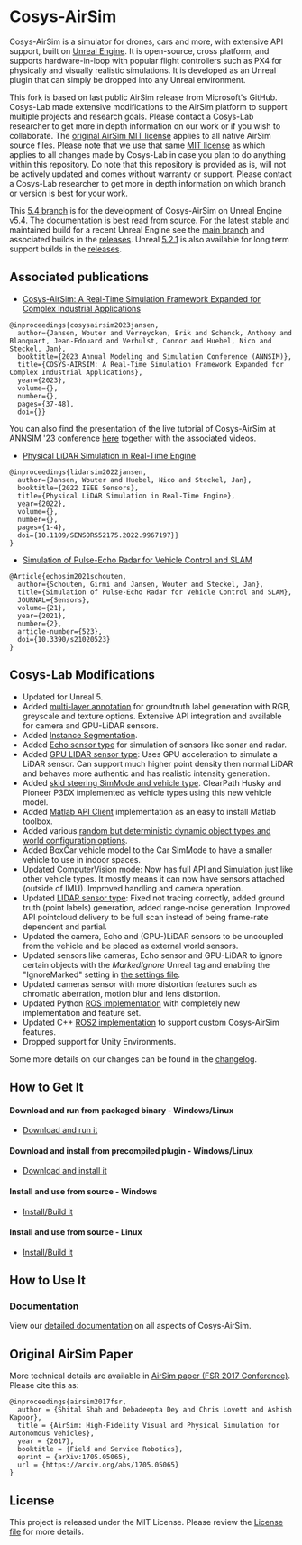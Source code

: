 # Cosys-AirSim

Cosys-AirSim is a simulator for drones, cars and more, with extensive API support, built on [Unreal Engine](https://www.unrealengine.com/). It is open-source, cross platform, and supports hardware-in-loop with popular flight controllers such as PX4 for physically and visually realistic simulations. It is developed as an Unreal plugin that can simply be dropped into any Unreal environment. 

This fork is based on last public AirSim release from Microsoft's GitHub.
Cosys-Lab made extensive modifications to the AirSim platform to support multiple projects and research goals. 
Please contact a Cosys-Lab researcher to get more in depth information on our work or if you wish to collaborate. 
The [original AirSim MIT license](https://github.com/Cosys-Lab/Cosys-AirSim/blob/main/LICENSE) applies to all native AirSim source files. 
Please note that we use that same [MIT license](https://github.com/Cosys-Lab/Cosys-AirSim/blob/main/LICENSE) as which applies to all changes made by Cosys-Lab in case you plan to do anything within this repository.
Do note that this repository is provided as is, will not be actively updated and comes without warranty or support. 
Please contact a Cosys-Lab researcher to get more in depth information on which branch or version is best for your work.

This [5.4 branch](https://github.com/Cosys-Lab/Cosys-AirSim/tree/5.4) is for the development of Cosys-AirSim on Unreal Engine v5.4. The documentation is best read from [source](https://github.com/Cosys-Lab/Cosys-AirSim/tree/5.4/docs).
For the latest stable and maintained build for a recent Unreal Engine see the [main branch](https://github.com/Cosys-Lab/Cosys-AirSim/tree/main) and associated builds in the [releases](https://github.com/Cosys-Lab/Cosys-AirSim/releases).
Unreal [5.2.1](https://github.com/Cosys-Lab/Cosys-AirSim/tree/5.2.1) is also available for long term support builds in the [releases](https://github.com/Cosys-Lab/Cosys-AirSim/releases).


## Associated publications

- [Cosys-AirSim: A Real-Time Simulation Framework Expanded for Complex Industrial Applications](https://arxiv.org/abs/2303.13381)
```
@inproceedings{cosysairsim2023jansen,
  author={Jansen, Wouter and Verreycken, Erik and Schenck, Anthony and Blanquart, Jean-Edouard and Verhulst, Connor and Huebel, Nico and Steckel, Jan},
  booktitle={2023 Annual Modeling and Simulation Conference (ANNSIM)}, 
  title={COSYS-AIRSIM: A Real-Time Simulation Framework Expanded for Complex Industrial Applications}, 
  year={2023},
  volume={},
  number={},
  pages={37-48},
  doi={}}
```

You can also find the presentation of the live tutorial of Cosys-AirSim at ANNSIM '23 conference [here](https://github.com/Cosys-Lab/Cosys-AirSim/tree/main/docs/annsim23_tutorial) together with the associated videos.


- [Physical LiDAR Simulation in Real-Time Engine](https://arxiv.org/abs/2208.10295)
```
@inproceedings{lidarsim2022jansen,
  author={Jansen, Wouter and Huebel, Nico and Steckel, Jan},
  booktitle={2022 IEEE Sensors}, 
  title={Physical LiDAR Simulation in Real-Time Engine}, 
  year={2022},
  volume={},
  number={},
  pages={1-4},
  doi={10.1109/SENSORS52175.2022.9967197}}
}
```
- [Simulation of Pulse-Echo Radar for Vehicle Control and SLAM](https://www.mdpi.com/1424-8220/21/2/523)
```
@Article{echosim2021schouten,
  author={Schouten, Girmi and Jansen, Wouter and Steckel, Jan},
  title={Simulation of Pulse-Echo Radar for Vehicle Control and SLAM},
  JOURNAL={Sensors},
  volume={21},
  year={2021},
  number={2},
  article-number={523},
  doi={10.3390/s21020523}
}
```

## Cosys-Lab Modifications
* Updated for Unreal 5.
* Added [multi-layer annotation](https://cosys-lab.github.io/annotation) for groundtruth label generation with RGB, greyscale and texture options. Extensive API integration and available for camera and GPU-LiDAR sensors.
* Added [Instance Segmentation](https://cosys-lab.github.io/instance_segmentation). 
* Added [Echo sensor type](https://cosys-lab.github.io/echo) for simulation of sensors like sonar and radar.
* Added [GPU LIDAR sensor type](https://cosys-lab.github.io/gpulidar): Uses GPU acceleration to simulate a LiDAR sensor. Can support much higher point density then normal LiDAR and behaves more authentic and has realistic intensity generation.
* Added [skid steering SimMode and vehicle type](https://cosys-lab.github.io/skid_steer_vehicle). ClearPath Husky and Pioneer P3DX implemented as vehicle types using this new vehicle model. 
* Added [Matlab API Client](https://cosys-lab.github.io/matlab) implementation as an easy to install Matlab toolbox.
* Added various [random but deterministic dynamic object types and world configuration options](https://cosys-lab.github.io/dynamic_objects).
* Added BoxCar vehicle model to the Car SimMode to have a smaller vehicle to use in indoor spaces.
* Updated [ComputerVision mode](https://cosys-lab.github.io/image_apis#computer-vision-mode-1): Now has full API and Simulation just like other vehicle types. It mostly means it can now have sensors attached (outside of IMU). Improved handling and camera operation.
* Updated [LIDAR sensor type](https://cosys-lab.github.io/lidar): Fixed not tracing correctly, added ground truth (point labels) generation, added range-noise generation. Improved API pointcloud delivery to be full scan instead of being frame-rate dependent and partial.
* Updated the camera, Echo and (GPU-)LiDAR sensors to be uncoupled from the vehicle and be placed as external world sensors.
* Updated sensors like cameras, Echo sensor and GPU-LiDAR to ignore certain objects with the _MarkedIgnore_ Unreal tag and enabling the "IgnoreMarked" setting in [the settings file](https://cosys-lab.github.io/settings).
* Updated cameras sensor with more distortion features such as chromatic aberration, motion blur and lens distortion. 
* Updated Python [ROS implementation](https://cosys-lab.github.io/ros_python) with completely new implementation and feature set.
* Updated C++ [ROS2 implementation](https://cosys-lab.github.io/ros_cplusplus) to support custom Cosys-AirSim features.
* Dropped support for Unity Environments.

Some more details on our changes can be found in the [changelog](https://github.com/Cosys-Lab/Cosys-AirSim/blob/main/CHANGELOG.md).

## How to Get It
#### Download and run from packaged binary - Windows/Linux
* [Download and run it](https://cosys-lab.github.io/run_packaged)
#### Download and install from precompiled plugin - Windows/Linux
* [Download and install it](https://cosys-lab.github.io/install_precompiled)
#### Install and use from source - Windows
* [Install/Build it](https://cosys-lab.github.io/install_windows)
#### Install and use from source - Linux
* [Install/Build it](https://cosys-lab.github.io/install_linux)

## How to Use It

### Documentation

View our [detailed documentation](https://cosys-lab.github.io/) on all aspects of Cosys-AirSim.

## Original AirSim Paper

More technical details are available in [AirSim paper (FSR 2017 Conference)](https://arxiv.org/abs/1705.05065). Please cite this as:
```
@inproceedings{airsim2017fsr,
  author = {Shital Shah and Debadeepta Dey and Chris Lovett and Ashish Kapoor},
  title = {AirSim: High-Fidelity Visual and Physical Simulation for Autonomous Vehicles},
  year = {2017},
  booktitle = {Field and Service Robotics},
  eprint = {arXiv:1705.05065},
  url = {https://arxiv.org/abs/1705.05065}
}
```

## License

This project is released under the MIT License. Please review the [License file](https://github.com/Cosys-Lab/Cosys-AirSim/blob/main/LICENSE) for more details.
